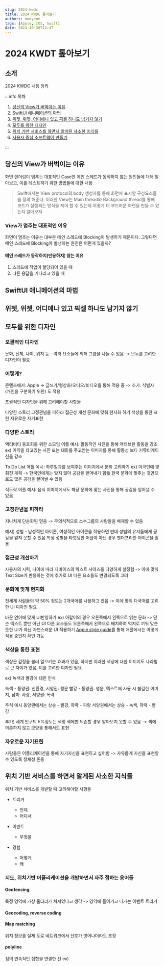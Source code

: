 ```yaml
---
slug: 2024-kwdc
title: 2024 KWDC 톺아보기
authors: mooyeon
tags: [Apple, IOS, Swift]
date: 2024-10-30T12:47
---
```


# 2024 KWDT 톺아보기

## 소개

2024 KWDC 내용 정리

:::info 목차

1. [당신의 View가 버벅이는 이유](#당신의-view가-버벅이는-이유)
2. [SwiftUI 애니메이션의 마법](#swiftui-애니메이션의-마법)
3. [위젯, 위젯, 어디에나 있고 픽셀 하나도 남기지 않기](#위젯-위젯-어디에나-있고-픽셀-하나도-남기지-않기)
4. [모두를 위한 디자인](#모두를-위한-디자인)
5. [위치 기반 서비스를 하면서 알게된 사소한 지식들](#위치-기반-서비스를-하면서-알게된-사소한-지식들)
6. [사용자 중심 소프트웨어 만들기](#사용자-중심-소프트웨어-만들기)

:::

<!--truncate-->

## 당신의 View가 버벅이는 이유

화면 렌더링이 멈추는 대표적인 Case인 메인 스레드가 동작하지 않는 원인들에 대해 알아보고, 이를 테스트하기 위한 방법들에 대한 내용

> Swift에서는 View protocol의 body 생성자를 통해 화면에 표시할 구성요소들을 정의 해준다. 이러한 View는 Main thread와 Background thread를 통해 코드가 실행되는 방식을 제어 할 수 있는데 어떻게 더 부드러운 화면을 만들 수 있는지 알아보자

### View가 멈추는 대표적인 이유

화면이 멈추는 이유는 대부분 메인 스레드에 Blocking이 발생하기 때문이다. 그렇다면 메인 스레드에 Blocking이 발생하는 원인은 어떤게 있을까?

#### 메인 스레드가 동작하지(반응하지) 않는 이유

1. 스레드에 작업이 할당되어 있을 때
2. 다른 응답을 기다리고 있을 때

## SwiftUI 애니메이션의 마법

## 위젯, 위젯, 어디에나 있고 픽셀 하나도 남기지 않기

## 모두를 위한 디자인

### 포괄적인 디자인

문화, 신체, 나이, 위치 등 - 여러 요소들에 의해 그룹을 나눌 수 있음
-> 모두를 고려한 디자인이 필요

### 어떻게?

콘텐츠에서: Apple -> 글쓰기/형상화/오디오/비디오를 통해 적용 중
-> 추가: 식별자(개인을 구분하기 위한) 도 적용

포괄적인 디자인을 위해 고려해야할 사항들

다양한 스토리
고정관념을 피하라
접근성 개선
문화에 맞춰 현지화 하기
색상을 통한 표현
자유로운 자기표현

### 다양한 스토리

액티비티 동호회를 위한 소모임 어플 예시:
활동적인 사진을 통해 액티브한 활동을 강조 ex) 카약을 타고있는 사진
또는 대화를 주고받는 이미지를 통해 활동성 보다 커뮤티케이션을 강조

To Do List 어플 예시:
하루일과를 보여주는 이미지에서 문화 고려하기
ex) 미국인에 맞춰진 계획 -> 한국인에게는 맞지 않아 공감을 얻어내기 힘듦
한국 문화에 맞추는 것만으로도 많은 공감을 끌어낼 수 있음

식도락 어플 예시:
음식 이미지에서도 해당 문화에 맞는 사진을 통해 공감을 얻어낼 수 있음

### 고정관념을 피하라

지나치게 단순화된 믿음 -> 무의식적으로 소수그룹의 사람들을 배제할 수 있음

예시) 성별 - 남성적인 아이콘, 여성적인 아이콘을 적용하면 반대 성별의 유저들에게 공감을 얻지 못할 수 있음
특정 성별을 타겟팅한 어플이 아닌 경우 젠더프리한 아이콘을 활용

### 접근성 개선하기

사용자의 시력, 나이에 따라 디바이스의 텍스트 사이즈를 다양하게 설정함 -> 이에 맞춰 Text Size가 반응하는 것에 추가로 UI 다른 요소들도 변경되도록 고려

### 문화에 맞게 현지화

전세계 사람들의 약 50% 정도는 2개국어를 사용하고 있음 -> 이에 맞춰 다국어를 고려한 UI 디자인 필요

바꾼 언어에 맞게 UI반영하기
ex) 아랍어의 경우 오른쪽에서 왼쪽으로 읽는 문화 -> 단순 텍스트 뿐만 아닌 UI 다른 요소들도 오른쪽에서 왼쪽으로 배치하여 억지로 끼워 맞춘듯한 UI가 아닌 자연스러운 UI 적용하기
[Apple style guide](https://developer.apple.com/design/human-interface-guidelines/)를 통해 애플에서는 어떻게 적용 중인지 확인 가능

### 색상을 통한 표현

색상은 감정을 불러 일으키는 효과가 있음, 하지만 이러한 색상에 대한 이미지도 나라별로 큰 차이가 있음, 이를 고려한 디자인 필요

ex) 녹색과 빨강에 대한 인식

녹색 - 동양권: 친환경, 서양권: 행운
빨강 - 동양권: 행운, 텍스트에 사용 시 불길한 이미지, 남미: 사랑, 서양권: 폭력

주식 예시
동양권에서는 상승 - 빨강, 하락 - 파랑
서양권에서는 상승 - 녹색, 하락 - 빨강

추가) 세계 인구의 5%정도는 색맹
색에만 의존할 경우 알아보지 못할 수 있음 -> 색에 의존하지 않고 모양을 통해서도 표현

### 자유로운 자기표현

사람들은 어플리케이션을 통해 자기자신을 표현하고 싶어함 -> 자유롭게 자신을 표현할 수 있도록 정체성 존중

## 위치 기반 서비스를 하면서 알게된 사소한 지식들

위치 기반 서비스를 개발할 때 고려해야할 사항들

- 트리거

  - 언제
  - 어디서

- 이벤트

  - 무엇을

- 경험
  - 어떻게
  - 왜

### 지도, 위치기반 어플리케이션을 개발하면서 자주 접하는 용어들

#### Geofencing

특정 영역에 가상 울타리가 쳐져있다고 생각 -> 영역에 들어가고 나가는 이벤트 트리거

#### Geocoding, reverse coding

#### Map matching

위치 정보를 실제 도로 네트워크에서 신호가 벗어나더라도 조정

#### polyline

점의 연속적인 집합을 연결한 선
ex)

